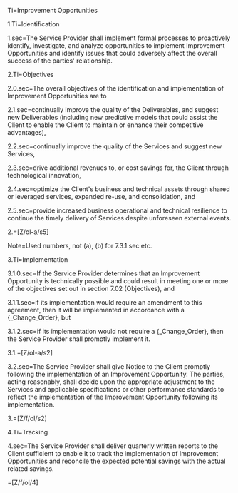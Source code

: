 Ti=Improvement Opportunities

1.Ti=Identification

1.sec=The Service Provider shall implement formal processes to proactively identify, investigate, and analyze opportunities to implement Improvement Opportunities and identify issues that could adversely affect the overall success of the parties' relationship.

2.Ti=Objectives

2.0.sec=The overall objectives of the identification and implementation of Improvement Opportunities are to

2.1.sec=continually improve the quality of the Deliverables, and suggest new Deliverables (including new predictive models that could assist the Client to enable the Client to maintain or enhance their competitive advantages),

2.2.sec=continually improve the quality of the Services and suggest new Services,

2.3.sec=drive additional revenues to, or cost savings for, the Client through technological innovation,

2.4.sec=optimize the Client's business and technical assets through shared or leveraged services, expanded re-use, and consolidation, and

2.5.sec=provide increased business operational and technical resilience to continue the timely delivery of Services despite unforeseen external events.

2.=[Z/ol-a/s5]

Note=Used numbers, not (a), (b) for 7.3.1.sec etc.

3.Ti=Implementation

3.1.0.sec=If the Service Provider determines that an Improvement Opportunity is technically possible and could result in meeting one or more of the objectives set out in section 7.02 (Objectives), and

3.1.1.sec=if its implementation would require an amendment to this agreement, then it will be implemented in accordance with a {_Change_Order}, but

3.1.2.sec=if its implementation would not require a {_Change_Order}, then the Service Provider shall promptly implement it.

3.1.=[Z/ol-a/s2]

3.2.sec=The Service Provider shall give Notice to the Client promptly following the implementation of an Improvement Opportunity. The parties, acting reasonably, shall decide upon the appropriate adjustment to the Services and applicable specifications or other performance standards to reflect the implementation of the Improvement Opportunity following its implementation.

3.=[Z/f/ol/s2]

4.Ti=Tracking

4.sec=The Service Provider shall deliver quarterly written reports to the Client sufficient to enable it to track the implementation of Improvement Opportunities and reconcile the expected potential savings with the actual related savings.

=[Z/f/ol/4]
